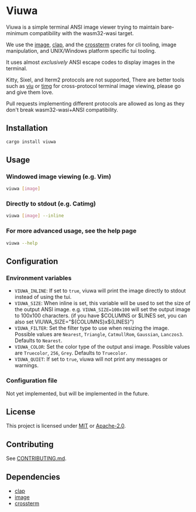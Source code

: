 # Viuwa

Viuwa is a simple terminal ANSI image viewer trying to maintain bare-minimum compatibility with the wasm32-wasi target.

We use the [image](https://crates.io/crates/image), [clap](https://crates.io/crates/clap), and the [crossterm](https://crates.io/crates/crossterm) crates
for cli tooling, image manipulation, and UNIX/Windows platform specific tui tooling.

It uses almost *exclusively* ANSI escape codes to display
images in the terminal.

Kitty, Sixel, and Iterm2 protocols are not supported,
There are better tools such as [viu](https://github.com/atanunq/viu) or [timg](https://github.com/hzeller/timg) for cross-protocol terminal image viewing, please go and give them love.

Pull requests implementing different protocols are allowed as long as they don't break wasm32-wasi+ANSI compatibility.

## Installation

```bash
cargo install viuwa
```

## Usage

### Windowed image viewing (e.g. Vim)

```bash
viuwa [image]
```

### Directly to stdout (e.g. Catimg)

```bash
viuwa [image] --inline
```

### For more advanced usage, see the help page

```bash
viuwa --help
```

## Configuration

### Environment variables

- `VIUWA_INLINE`: If set to `true`, viuwa will print the image directly to stdout instead of using the tui.
- `VIUWA_SIZE`: When inline is set, this variable will be used to set the size of the output ANSI image. e.g. `VIUWA_SIZE=100x100` will set the output image to 100x100 characters. (if you have $COLUMNS or $LINES set, you can also set VIUWA_SIZE="${COLUMNS}x${LINES}")
- `VIUWA_FILTER`: Set the filter type to use when resizing the image. Possible values are `Nearest`, `Triangle`, `CatmullRom`, `Gaussian`, `Lanczos3`. Defaults to `Nearest`.
- `VIUWA_COLOR`: Set the color type of the output ansi image. Possible values are `Truecolor`, `256`, `Grey`. Defaults to `Truecolor`.
- `VIUWA_QUIET`: If set to `true`, viuwa will not print any messages or warnings.

### Configuration file

Not yet implemented, but will be implemented in the future.

## License

This project is licensed under
[MIT](LICENSE-MIT.txt) or [Apache-2.0](LICENSE-APACHE.txt).

## Contributing

See [CONTRIBUTING.md](CONTRIBUTING.md).

## Dependencies

- [clap](https://crates.io/crates/clap)
- [image](https://crates.io/crates/image)
- [crossterm](https://crates.io/crates/crossterm)
